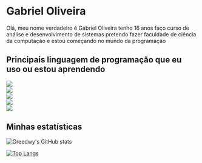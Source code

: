 
# Gabriel Oliveira

Olá, meu nome verdadeiro é Gabriel Oliveira tenho 16 anos faço curso de análise e desenvolvimento de sistemas pretendo fazer faculdade de ciência da computação e estou começando no mundo da programação

## Principais linguagem de programação que eu uso ou estou aprendendo


<div>
 <a>
        <img src="https://img.shields.io/badge/-React.js-blue" /></a>

</div>

<div>
 <a>
        <img src="https://img.shields.io/badge/-VUE-blue" /></a>

</div>

<div>
<a>
        <img src="https://img.shields.io/badge/-PHP-important" /></a>

</div>
<div>
<a>
        <img src="https://img.shields.io/badge/-Typescript-yellowgreenn" /></a>
</div>

<div>
<a>
        <img src="https://img.shields.io/badge/-Node-critical" /></a>
</div>

## Minhas estatísticas



![Greedwy's GitHub stats](https://github-readme-stats.vercel.app/api?username=Greedwy-Blu&count_private=true&show_icons=true&theme=darcula)


[![Top Langs](https://github-readme-stats.vercel.app/api/top-langs/?username=Greedwy-Blu&langs_count=9)](https://github.com/Greedwy-Blu/github-readme-stats)


